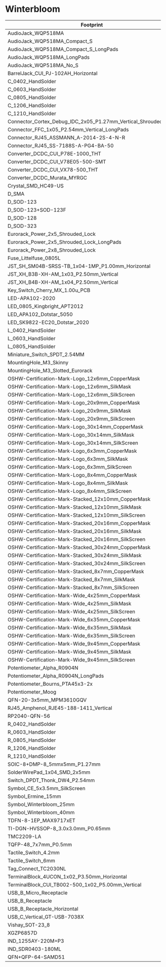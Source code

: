# Winterbloom

Footprint | Step
---|---
AudioJack_WQP518MA | [AudioJack_WQP518MA](${WINTERBLOOM3DMOD}/WQP-WQP518MA.step)
AudioJack_WQP518MA_Compact_S | [AudioJack_WQP518MA_Compact_S](${WINTERBLOOM3DMOD}/WQP-WQP518MA.step)
AudioJack_WQP518MA_Compact_S_LongPads | [AudioJack_WQP518MA_Compact_S_LongPads](${WINTERBLOOM3DMOD}/WQP-WQP518MA.step)
AudioJack_WQP518MA_LongPads | [AudioJack_WQP518MA_LongPads](${WINTERBLOOM3DMOD}/WQP-WQP518MA.step)
AudioJack_WQP518MA_No_S | [AudioJack_WQP518MA_No_S](${WINTERBLOOM3DMOD}/WQP-WQP518MA.step)
BarrelJack_CUI_PJ-102AH_Horizontal | [BarrelJack_CUI_PJ-102AH_Horizontal](${WINTERBLOOM3DMOD}/CUI_DEVICES_PJ-102A.step)
C_0402_HandSolder | [C_0402_HandSolder](${KICAD6_3DMODEL_DIR}/Capacitor_SMD.3dshapes/C_0402_1005Metric.wrl)
C_0603_HandSolder | [C_0603_HandSolder](${KICAD6_3DMODEL_DIR}/Capacitor_SMD.3dshapes/C_0603_1608Metric.wrl)
C_0805_HandSolder | [C_0805_HandSolder](${KICAD6_3DMODEL_DIR}/Capacitor_SMD.3dshapes/C_0805_2012Metric.wrl)
C_1206_HandSolder | [C_1206_HandSolder](${KICAD6_3DMODEL_DIR}/Capacitor_SMD.3dshapes/C_1206_3216Metric.wrl)
C_1210_HandSolder | [C_1210_HandSolder](${KICAD6_3DMODEL_DIR}/Capacitor_SMD.3dshapes/C_1210_3225Metric.wrl)
Connector_Cortex_Debug_IDC_2x05_P1.27mm_Vertical_Shrouded_SMD | [Connector_Cortex_Debug_IDC_2x05_P1.27mm_Vertical_Shrouded_SMD](${WINTERBLOOM3DMOD}/CNC_Tech_3220-10-0300-00.step)
Connector_FFC_1x05_P2.54mm_Vertical_LongPads | [Connector_FFC_1x05_P2.54mm_Vertical_LongPads]()
Connector_RJ45_ASSMANN_A-2014-2S-4-N-R | [Connector_RJ45_ASSMANN_A-2014-2S-4-N-R](${WINTERBLOOM3DMOD}/ASSMANN_A-2014-4-N-R.step)
Connector_RJ45_SS-7188S-A-PG4-BA-50 | [Connector_RJ45_SS-7188S-A-PG4-BA-50](${WINTERBLOOM3DMOD}/Belfuse-SS-7188S-A-PG4-BA-50.step)
Converter_DCDC_CUI_P78E-1000_THT | [Converter_DCDC_CUI_P78E-1000_THT](${WINTERBLOOM3DMOD}/CUI_P78E12-1000.step)
Converter_DCDC_CUI_V78E05-500-SMT | [Converter_DCDC_CUI_V78E05-500-SMT](${WINTERBLOOM3DMOD}/CUI_V78E05-500-SMT-TR.step)
Converter_DCDC_CUI_VX78-500_THT | [Converter_DCDC_CUI_VX78-500_THT](${WINTERBLOOM3DMOD}/CUI_VX7805-500.step)
Converter_DCDC_Murata_MYRGC | [Converter_DCDC_Murata_MYRGC]()
Crystal_SMD_HC49-US | [Crystal_SMD_HC49-US](${KISYS3DMOD}/Crystal.3dshapes/Crystal_SMD_HC49-SD.wrl)
D_SMA | [D_SMA](${KICAD6_3DMODEL_DIR}/Diode_SMD.3dshapes/D_SMA.wrl)
D_SOD-123 | [D_SOD-123](${WINTERBLOOM3DMOD}/SOD123W.step)
D_SOD-123+SOD-123F | [D_SOD-123+SOD-123F](${KISYS3DMOD}/Diode_SMD.3dshapes/D_SOD-123.wrl)
D_SOD-128 | [D_SOD-128](${WINTERBLOOM3DMOD}/SOD128.step)
D_SOD-323 | [D_SOD-323](${WINTERBLOOM3DMOD}/SOD323.step)
Eurorack_Power_2x5_Shrouded_Lock | [Eurorack_Power_2x5_Shrouded_Lock](${WINTERBLOOM3DMOD}/Eurorack_Power_2x5.step)
Eurorack_Power_2x5_Shrouded_Lock_LongPads | [Eurorack_Power_2x5_Shrouded_Lock_LongPads](${WINTERBLOOM3DMOD}/Eurorack_Power_2x5.step)
Eurorack_Power_2x8_Shrouded_Lock | [Eurorack_Power_2x8_Shrouded_Lock](${KICAD6_3DMODEL_DIR}/Connector_IDC.3dshapes/IDC-Header_2x08_P2.54mm_Vertical.wrl)
Fuse_Littelfuse_0805L | [Fuse_Littelfuse_0805L]()
JST_SH_SM04B-SRSS-TB_1x04-1MP_P1.00mm_Horizontal | [JST_SH_SM04B-SRSS-TB_1x04-1MP_P1.00mm_Horizontal](${WINTERBLOOM3DMOD}/JST-SH-SM04B-SRSS-TB.step)
JST_XH_B3B-XH-AM_1x03_P2.50mm_Vertical | [JST_XH_B3B-XH-AM_1x03_P2.50mm_Vertical](${WINTERBLOOM3DMOD}/JST-XH-B3B-A.step)
JST_XH_B4B-XH-AM_1x04_P2.50mm_Vertical | [JST_XH_B4B-XH-AM_1x04_P2.50mm_Vertical](${WINTERBLOOM3DMOD}/JST-XH-B4B-A.step)
Key_Switch_Cherry_MX_1.00u_PCB | [Key_Switch_Cherry_MX_1.00u_PCB](${WINTERBLOOM3DMOD}/Cherry_MX.step)
LED-APA102-2020 | [LED-APA102-2020](:WINTERBLOOM3DMOD:APA102-2020.step)
LED_0805_Kingbright_APT2012 | [LED_0805_Kingbright_APT2012](${WINTERBLOOM3DMOD}/AP2012.wrl)
LED_APA102_Dotstar_5050 | [LED_APA102_Dotstar_5050](${WINTERBLOOM3DMOD}/APA102_5050.step)
LED_SK9822-EC20_Dotstar_2020 | [LED_SK9822-EC20_Dotstar_2020]()
L_0402_HandSolder | [L_0402_HandSolder](${KICAD6_3DMODEL_DIR}/Inductor_SMD.3dshapes/L_0402_1005Metric.wrl)
L_0603_HandSolder | [L_0603_HandSolder](${KICAD6_3DMODEL_DIR}/Inductor_SMD.3dshapes/L_0603_1608Metric.wrl)
L_0805_HandSolder | [L_0805_HandSolder](${KICAD6_3DMODEL_DIR}/Inductor_SMD.3dshapes/L_0805_2012Metric.wrl)
Miniature_Switch_SPDT_2.54MM | [Miniature_Switch_SPDT_2.54MM]()
MountingHole_M3_Skinny | [MountingHole_M3_Skinny]()
MountingHole_M3_Slotted_Eurorack | [MountingHole_M3_Slotted_Eurorack]()
OSHW-Certification-Mark-Logo_12x6mm_CopperMask | [OSHW-Certification-Mark-Logo_12x6mm_CopperMask]()
OSHW-Certification-Mark-Logo_12x6mm_SilkMask | [OSHW-Certification-Mark-Logo_12x6mm_SilkMask]()
OSHW-Certification-Mark-Logo_12x6mm_SilkScreen | [OSHW-Certification-Mark-Logo_12x6mm_SilkScreen]()
OSHW-Certification-Mark-Logo_20x9mm_CopperMask | [OSHW-Certification-Mark-Logo_20x9mm_CopperMask]()
OSHW-Certification-Mark-Logo_20x9mm_SilkMask | [OSHW-Certification-Mark-Logo_20x9mm_SilkMask]()
OSHW-Certification-Mark-Logo_20x9mm_SilkScreen | [OSHW-Certification-Mark-Logo_20x9mm_SilkScreen]()
OSHW-Certification-Mark-Logo_30x14mm_CopperMask | [OSHW-Certification-Mark-Logo_30x14mm_CopperMask]()
OSHW-Certification-Mark-Logo_30x14mm_SilkMask | [OSHW-Certification-Mark-Logo_30x14mm_SilkMask]()
OSHW-Certification-Mark-Logo_30x14mm_SilkScreen | [OSHW-Certification-Mark-Logo_30x14mm_SilkScreen]()
OSHW-Certification-Mark-Logo_6x3mm_CopperMask | [OSHW-Certification-Mark-Logo_6x3mm_CopperMask]()
OSHW-Certification-Mark-Logo_6x3mm_SilkMask | [OSHW-Certification-Mark-Logo_6x3mm_SilkMask]()
OSHW-Certification-Mark-Logo_6x3mm_SilkScreen | [OSHW-Certification-Mark-Logo_6x3mm_SilkScreen]()
OSHW-Certification-Mark-Logo_8x4mm_CopperMask | [OSHW-Certification-Mark-Logo_8x4mm_CopperMask]()
OSHW-Certification-Mark-Logo_8x4mm_SilkMask | [OSHW-Certification-Mark-Logo_8x4mm_SilkMask]()
OSHW-Certification-Mark-Logo_8x4mm_SilkScreen | [OSHW-Certification-Mark-Logo_8x4mm_SilkScreen]()
OSHW-Certification-Mark-Stacked_12x10mm_CopperMask | [OSHW-Certification-Mark-Stacked_12x10mm_CopperMask]()
OSHW-Certification-Mark-Stacked_12x10mm_SilkMask | [OSHW-Certification-Mark-Stacked_12x10mm_SilkMask]()
OSHW-Certification-Mark-Stacked_12x10mm_SilkScreen | [OSHW-Certification-Mark-Stacked_12x10mm_SilkScreen]()
OSHW-Certification-Mark-Stacked_20x16mm_CopperMask | [OSHW-Certification-Mark-Stacked_20x16mm_CopperMask]()
OSHW-Certification-Mark-Stacked_20x16mm_SilkMask | [OSHW-Certification-Mark-Stacked_20x16mm_SilkMask]()
OSHW-Certification-Mark-Stacked_20x16mm_SilkScreen | [OSHW-Certification-Mark-Stacked_20x16mm_SilkScreen]()
OSHW-Certification-Mark-Stacked_30x24mm_CopperMask | [OSHW-Certification-Mark-Stacked_30x24mm_CopperMask]()
OSHW-Certification-Mark-Stacked_30x24mm_SilkMask | [OSHW-Certification-Mark-Stacked_30x24mm_SilkMask]()
OSHW-Certification-Mark-Stacked_30x24mm_SilkScreen | [OSHW-Certification-Mark-Stacked_30x24mm_SilkScreen]()
OSHW-Certification-Mark-Stacked_8x7mm_CopperMask | [OSHW-Certification-Mark-Stacked_8x7mm_CopperMask]()
OSHW-Certification-Mark-Stacked_8x7mm_SilkMask | [OSHW-Certification-Mark-Stacked_8x7mm_SilkMask]()
OSHW-Certification-Mark-Stacked_8x7mm_SilkScreen | [OSHW-Certification-Mark-Stacked_8x7mm_SilkScreen]()
OSHW-Certification-Mark-Wide_4x25mm_CopperMask | [OSHW-Certification-Mark-Wide_4x25mm_CopperMask]()
OSHW-Certification-Mark-Wide_4x25mm_SilkMask | [OSHW-Certification-Mark-Wide_4x25mm_SilkMask]()
OSHW-Certification-Mark-Wide_4x25mm_SilkScreen | [OSHW-Certification-Mark-Wide_4x25mm_SilkScreen]()
OSHW-Certification-Mark-Wide_6x35mm_CopperMask | [OSHW-Certification-Mark-Wide_6x35mm_CopperMask]()
OSHW-Certification-Mark-Wide_6x35mm_SilkMask | [OSHW-Certification-Mark-Wide_6x35mm_SilkMask]()
OSHW-Certification-Mark-Wide_6x35mm_SilkScreen | [OSHW-Certification-Mark-Wide_6x35mm_SilkScreen]()
OSHW-Certification-Mark-Wide_9x45mm_CopperMask | [OSHW-Certification-Mark-Wide_9x45mm_CopperMask]()
OSHW-Certification-Mark-Wide_9x45mm_SilkMask | [OSHW-Certification-Mark-Wide_9x45mm_SilkMask]()
OSHW-Certification-Mark-Wide_9x45mm_SilkScreen | [OSHW-Certification-Mark-Wide_9x45mm_SilkScreen]()
Potentiometer_Alpha_R0904N | [Potentiometer_Alpha_R0904N](${WINTERBLOOM3DMOD}/Alpha-RD901F-40-15R1.step)
Potentiometer_Alpha_R0904N_LongPads | [Potentiometer_Alpha_R0904N_LongPads](${WINTERBLOOM3DMOD}/Alpha-RD901F-40-15R1.step)
Potentiometer_Bourns_PTA45x3-2x | [Potentiometer_Bourns_PTA45x3-2x](${WINTERBLOOM3DMOD}/Bourns_PTA4543.step)
Potentiometer_Moog | [Potentiometer_Moog]()
QFN-20-3x5mm_MPM3610GQV | [QFN-20-3x5mm_MPM3610GQV]()
RJ45_Amphenol_RJE45-188-1411_Vertical | [RJ45_Amphenol_RJE45-188-1411_Vertical](${WINTERBLOOM3DMOD}/Amphenol-RJE45-188-1xx1.step)
RP2040-QFN-56 | [RP2040-QFN-56](${WINTERBLOOM3DMOD}/RP2040.step)
R_0402_HandSolder | [R_0402_HandSolder](${KICAD6_3DMODEL_DIR}/Resistor_SMD.3dshapes/R_0402_1005Metric.wrl)
R_0603_HandSolder | [R_0603_HandSolder](${KICAD6_3DMODEL_DIR}/Resistor_SMD.3dshapes/R_0603_1608Metric.wrl)
R_0805_HandSolder | [R_0805_HandSolder](${KICAD6_3DMODEL_DIR}/Resistor_SMD.3dshapes/R_0805_2012Metric.wrl)
R_1206_HandSolder | [R_1206_HandSolder](${KICAD6_3DMODEL_DIR}/Resistor_SMD.3dshapes/R_1206_3216Metric.wrl)
R_1210_HandSolder | [R_1210_HandSolder](${KICAD6_3DMODEL_DIR}/Resistor_SMD.3dshapes/R_1210_3225Metric.wrl)
SOIC-8+DMP-8_5mmx5mm_P1.27mm | [SOIC-8+DMP-8_5mmx5mm_P1.27mm](${KICAD8_3DMODEL_DIR}/Package_SO.3dshapes/SOIC-8_3.9x4.9mm_P1.27mm.wrl)
SolderWirePad_1x04_SMD_2x5mm | [SolderWirePad_1x04_SMD_2x5mm]()
Switch_DPDT_Thonk_DW4_P2.54mm | [Switch_DPDT_Thonk_DW4_P2.54mm]()
Symbol_CE_5x3.5mm_SilkScreen | [Symbol_CE_5x3.5mm_SilkScreen]()
Symbol_Ermine_15mm | [Symbol_Ermine_15mm]()
Symbol_Winterbloom_25mm | [Symbol_Winterbloom_25mm]()
Symbol_Winterbloom_40mm | [Symbol_Winterbloom_40mm]()
TDFN-8-1EP_MAX9717xET | [TDFN-8-1EP_MAX9717xET]()
TI-DGN-HVSSOP-8_3.0x3.0mm_P0.65mm | [TI-DGN-HVSSOP-8_3.0x3.0mm_P0.65mm](${KISYS3DMOD}/Package_SO.3dshapes/VSSOP-8_3.0x3.0mm_P0.65mm.wrl)
TMC2209-LA | [TMC2209-LA](${WINTERBLOOM3DMOD}/TMC2209_QFN28_5x5mm.step)
TQFP-48_7x7mm_P0.5mm | [TQFP-48_7x7mm_P0.5mm](${KISYS3DMOD}/Package_QFP.3dshapes/TQFP-48_7x7mm_P0.5mm.wrl)
Tactile_Switch_4.2mm | [Tactile_Switch_4.2mm](${WINTERBLOOM3DMOD}/Tactile_Switch_4.2mm.step)
Tactile_Switch_6mm | [Tactile_Switch_6mm](${WINTERBLOOM3DMOD}/E-Switch_TL1105TFxxxx.step)
Tag_Connect_TC2030NL | [Tag_Connect_TC2030NL]()
TerminalBlock_4UCON_1x02_P3.50mm_Horizontal | [TerminalBlock_4UCON_1x02_P3.50mm_Horizontal](${WINTERBLOOM3DMOD}/Terminal_Block_01x02.step)
TerminalBlock_CUI_TB002-500_1x02_P5.00mm_Vertical | [TerminalBlock_CUI_TB002-500_1x02_P5.00mm_Vertical](${WINTERBLOOM3DMOD}/CUI_DEVICES_TB002-500-02BE.step)
USB_B_Micro_Receptacle | [USB_B_Micro_Receptacle](${WINTERBLOOM3DMOD}/USB_B_Micro_Receptacle.igs)
USB_B_Receptacle | [USB_B_Receptacle](${WINTERBLOOM3DMOD}/USB_B_Receptacle.step)
USB_B_Receptacle_Horizontal | [USB_B_Receptacle_Horizontal](${WINTERBLOOM3DMOD}/Stewart-SS-52300-001.step)
USB_C_Vertical_GT-USB-7038X | [USB_C_Vertical_GT-USB-7038X](:WINTERBLOOM3DMOD:G-Switch_GT-USB-7038B.step)
Vishay_SOT-23_8 | [Vishay_SOT-23_8](${KICAD6_3DMODEL_DIR}/Package_TO_SOT_SMD.3dshapes/TSOT-23-8.wrl)
XGZP6857D | [XGZP6857D](${WINTERBLOOM3DMOD}/XGZP6857D.step)
IND_1255AY-220M=P3 | [IND_1255AY-220M=P3]()
IND_SDR0403-180ML | [IND_SDR0403-180ML]()
QFN+QFP-64-SAMD51 | [QFN+QFP-64-SAMD51](${KISYS3DMOD}/Package_DFN_QFN.3dshapes/QFN-64-1EP_9x9mm_P0.5mm_EP3.8x3.8mm.wrl)
